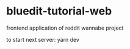 # bluedit-tutorial-web

frontend application of reddit wannabe project

to start next server:
yarn dev
